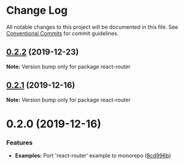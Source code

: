 # Change Log

All notable changes to this project will be documented in this file.
See [Conventional Commits](https://conventionalcommits.org) for commit guidelines.

## [0.2.2](https://github.com/panz3r/react-keycloak/compare/react-router@0.2.1...react-router@0.2.2) (2019-12-23)

**Note:** Version bump only for package react-router





## [0.2.1](https://github.com/panz3r/react-keycloak/compare/react-router@0.2.0...react-router@0.2.1) (2019-12-16)

**Note:** Version bump only for package react-router





# 0.2.0 (2019-12-16)


### Features

* **Examples:** Port 'react-router' example to monorepo ([8cd996b](https://github.com/panz3r/react-keycloak/commit/8cd996b0196e45f0ed8df40b3cf9b684958147fb))
